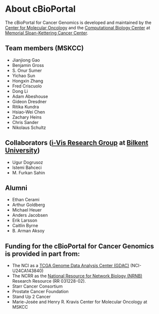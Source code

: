# About cBioPortal

The cBioPortal for Cancer Genomics is developed and maintained by the [Center for Molecular Oncology](http://www.mskcc.org/research/molecular-oncology) and the [Computational Biology Center](http://cbio.mskcc.org/) at [Memorial Sloan-Kettering Cancer Center](http://www.mskcc.org/).

## Team members (MSKCC)

 * Jianjiong Gao
 * Benjamin Gross
 * S. Onur Sumer
 * Yichao Sun
 * Hongxin Zhang
 * Fred Criscuolo
 * Dong Li
 * Adam Abeshouse
 * Gideon Dresdner
 * Ritika Kundra
 * Hsiao-Wei Chen
 * Zachary Heins
 * Chris Sander
 * Nikolaus Schultz
 
## Collaborators ([i-Vis Research Group](http://www.cs.bilkent.edu.tr/~ivis/) at [Bilkent University](http://www.bilkent.edu.tr/index.html))

 * Ugur Dogrusoz
 * Istemi Bahceci
 * M. Furkan Sahin

## Alumni

 * Ethan Cerami
 * Arthur Goldberg
 * Michael Heuer
 * Anders Jacobsen
 * Erik Larsson
 * Caitlin Byrne
 * B. Arman Aksoy



## Funding for the cBioPortal for Cancer Genomics is provided in part from:

 * The NCI as a [TCGA Genome Data Analysis Center (GDAC)](http://tcga.cancer.gov/wwd/program/research_network/gdac.asp) (NCI-U24CA143840) 
 * The NCRR as the [National Resource for Network Biology (NRNB)](http://nrnb.org/) Research Resource (RR 031228-02).
 * Starr Cancer Consortium
 * Prostate Cancer Foundation
 * Stand Up 2 Cancer
 * Marie-Jos&eacute;e and Henry R. Kravis Center for Molecular Oncology at MSKCC
